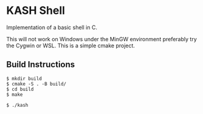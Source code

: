 # KASH Shell
Implementation of a basic shell in C.

This will not work on Windows under the MinGW environment preferably try the Cygwin or WSL.
This is a simple cmake project.

## Build Instructions
```
$ mkdir build
$ cmake -S . -B build/
$ cd build
$ make
```
```
$ ./kash
```
